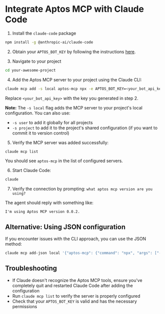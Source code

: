# Integrate Aptos MCP with Claude Code

1. Install the `claude-code` package

```bash
npm install -g @anthropic-ai/claude-code
```

2. Obtain your `APTOS_BOT_KEY` by following the instructions [here](https://github.com/aptos-labs/aptos-npm-mcp?tab=readme-ov-file#generate-a-build-bot-api-key).

3. Navigate to your project

```bash
cd your-awesome-project
```

4. Add the Aptos MCP server to your project using the Claude CLI:

```bash
claude mcp add -s local aptos-mcp npx -e APTOS_BOT_KEY=<your_bot_api_key> -- -y @aptos-labs/aptos-mcp
```

Replace `<your_bot_api_key>` with the key you generated in step 2.

**Note:** The `-s local` flag adds the MCP server to your project's local configuration. You can also use:
- `-s user` to add it globally for all projects
- `-s project` to add it to the project's shared configuration (if you want to commit it to version control)

5. Verify the MCP server was added successfully:

```bash
claude mcp list
```

You should see `aptos-mcp` in the list of configured servers.

6. Start Claude Code:

```bash
claude
```

7. Verify the connection by prompting: `what aptos mcp version are you using?`

The agent should reply with something like:

```text
I'm using Aptos MCP version 0.0.2.
```

## Alternative: Using JSON configuration

If you encounter issues with the CLI approach, you can use the JSON method:

```bash
claude mcp add-json local '{"aptos-mcp": {"command": "npx", "args": ["-y", "@aptos-labs/aptos-mcp"], "type": "stdio", "env": {"APTOS_BOT_KEY": "<your_bot_api_key>"}}}'
```

## Troubleshooting

- If Claude doesn't recognize the Aptos MCP tools, ensure you've completely quit and restarted Claude Code after adding the configuration
- Run `claude mcp list` to verify the server is properly configured
- Check that your `APTOS_BOT_KEY` is valid and has the necessary permissions
